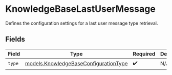 # KnowledgeBaseLastUserMessage

Defines the configuration settings for a last user message type retrieval.


## Fields

| Field                                                                                | Type                                                                                 | Required                                                                             | Description                                                                          |
| ------------------------------------------------------------------------------------ | ------------------------------------------------------------------------------------ | ------------------------------------------------------------------------------------ | ------------------------------------------------------------------------------------ |
| `type`                                                                               | [models.KnowledgeBaseConfigurationType](../models/knowledgebaseconfigurationtype.md) | :heavy_check_mark:                                                                   | N/A                                                                                  |